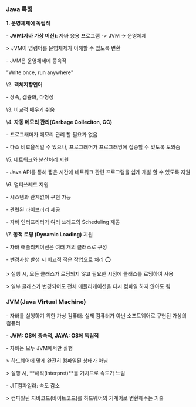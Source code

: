 ### Java 특징

**1. 운영체제에 독립적**

\- **JVM(자바 가상 머신)**: 자바 응용 프로그램 -> JVM -> 운영체제

 \> JVM이 명령어를 운영체제가 이해할 수 있도록 변환

\- JVM은 운영체제에 종속적

"Write once, run anywhere"

 

\2. **객체지향언어**

\- 상속, 캡슐화, 다형성

 

\3. 비교적 배우기 쉬움

 

\4. **자동 메모리 관리(Garbage Colleciton, GC)**

\- 프로그래머가 메모리 관리 할 필요가 없음

\- 다소 비효율적일 수 있으나, 프로그래머가 프로그래밍에 집중할 수 있도록 도와줌

 

\5. 네트워크와 분산처리 지원

\- Java API를 통해 짧은 시간에 네트워크 관련 프로그램을 쉽게 개발 할 수 있도록 지원

 

\6. 멀티쓰레드 지원

\- 시스템과 관계없이 구현 가능

\- 관련된 라이브러리 제공

\- 자바 인터프리터가 여러 쓰레드의 Scheduling 제공

 

\7. **동적 로딩 (Dynamic Loading)** 지원

\- 자바 애플리케이션은 여러 개의 클래스로 구성

\- 변경사항 발생 시 비교적 적은 작업으로 처리 ⭕

 \> 실행 시, 모든 클래스가 로딩되지 않고 필요한 시점에 클래스를 로딩하여 사용

 \> 일부 클래스가 변경되어도 전체 애플리케이션을 다시 컴파일 하지 않아도 됨

 

 

### JVM(Java Virtual Machine)

\- 자바를 실행하기 위한 가상 컴퓨터: 실제 컴퓨터가 아닌 소프트웨어로 구현된 가상의 컴퓨터

\- **JVM: OS에 종속적, JAVA: OS에 독립적**

\- 자바는 모두 JVM에서만 실행

 \> 하드웨어에 맞게 완전히 컴파일된 상태가 아님

 \> 실행 시, **해석(interpret)**을 거치므로 속도가 느림

\- JIT컴파일러: 속도 감소

 \> 컴파일된 자바코드(바이트코드)를 하드웨어의 기계어로 변환해주는 기술

